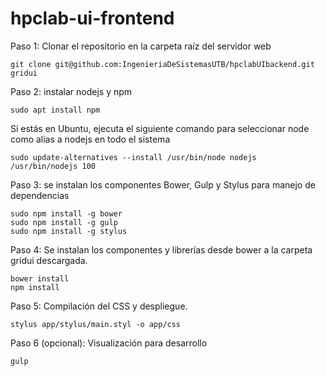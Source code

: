 # hpclab-ui-frontend

Paso 1: Clonar el repositorio en la carpeta raíz del servidor web

    git clone git@github.com:IngenieriaDeSistemasUTB/hpclabUIbackend.git gridui

Paso 2: instalar nodejs y npm

    sudo apt install npm

Si estás en Ubuntu, ejecuta el siguiente comando para seleccionar node como alias a nodejs en todo el sistema

    sudo update-alternatives --install /usr/bin/node nodejs /usr/bin/nodejs 100

Paso 3: se instalan los componentes Bower, Gulp y Stylus para manejo de dependencias

    sudo npm install -g bower
    sudo npm install -g gulp
    sudo npm install -g stylus

Paso 4: Se instalan los componentes y librerías desde bower a la carpeta gridui descargada.

    bower install
    npm install

Paso 5: Compilación del CSS y despliegue.

    stylus app/stylus/main.styl -o app/css

Paso 6 (opcional): Visualización para desarrollo

    gulp
